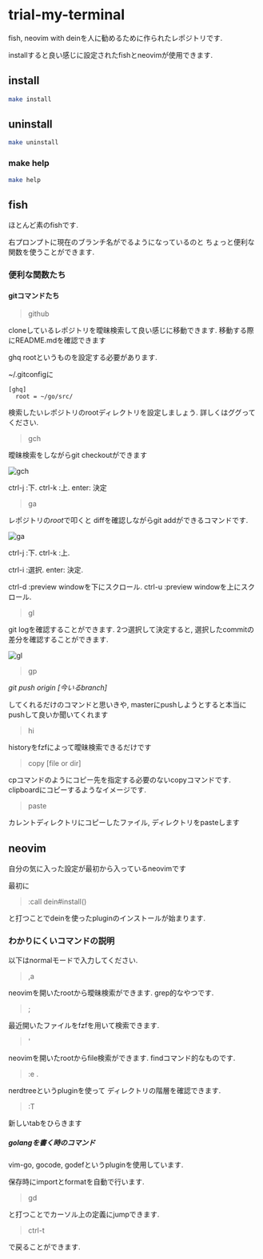 # trial-my-terminal

fish, neovim with deinを人に勧めるために作られたレポジトリです.

installすると良い感じに設定されたfishとneovimが使用できます.

## install

```sh
make install
```

## uninstall

```sh
make uninstall
```

### make help

```sh
make help
```

## fish

ほとんど素のfishです.

右プロンプトに現在のブランチ名がでるようになっているのと
ちょっと便利な関数を使うことができます.

### 便利な関数たち

#### gitコマンドたち

> github

cloneしているレポジトリを曖昧検索して良い感じに移動できます.
移動する際にREADME.mdを確認できます

ghq rootというものを設定する必要があります.

~/.gitconfigに
```
[ghq]
  root = ~/go/src/
```

検索したいレポジトリのrootディレクトリを設定しましょう.
詳しくはググってください.

> gch

曖昧検索をしながらgit checkoutができます

![gch](https://user-images.githubusercontent.com/12538942/45256223-6beb0780-b3ce-11e8-9cb6-cd95ae0522e5.gif)

ctrl-j :下.
ctrl-k :上.
enter: 決定

> ga

レポジトリの*root*で叩くと
diffを確認しながらgit addができるコマンドです.

![ga](https://user-images.githubusercontent.com/12538942/45256274-588c6c00-b3cf-11e8-844e-35ca86969317.gif)

ctrl-j :下.
ctrl-k :上.

ctrl-i :選択.
enter: 決定.

ctrl-d :preview windowを下にスクロール.
ctrl-u :preview windowを上にスクロール.

> gl

git logを確認することができます.
2つ選択して決定すると,
選択したcommitの差分を確認することができます.

![gl](https://user-images.githubusercontent.com/12538942/45256345-1ca5d680-b3d0-11e8-83be-2f76160903a2.gif)

> gp

*git push origin [今いるbranch]*

してくれるだけのコマンドと思いきや,
masterにpushしようとすると本当にpushして良いか聞いてくれます

> hi

historyをfzfによって曖昧検索できるだけです


> copy [file or dir]

cpコマンドのようにコピー先を指定する必要のないcopyコマンドです.
clipboardにコピーするようなイメージです.

> paste

カレントディレクトリにコピーしたファイル, ディレクトリをpasteします

## neovim

自分の気に入った設定が最初から入っているneovimです

最初に

> :call dein#install()

と打つことでdeinを使ったpluginのインストールが始まります.

### わかりにくいコマンドの説明

以下はnormalモードで入力してください.


> ,a

neovimを開いたrootから曖昧検索ができます.
grep的なやつです.

> ;

最近開いたファイルをfzfを用いて検索できます.

> '

neovimを開いたrootからfile検索ができます.
findコマンド的なものです.

> :e .

nerdtreeというpluginを使って
ディレクトリの階層を確認できます.

> :T

新しいtabをひらきます

##### golangを書く時のコマンド

vim-go, gocode, godefというpluginを使用しています.

保存時にimportとformatを自動で行います.

> gd

と打つことでカーソル上の定義にjumpできます.

> ctrl-t

で戻ることができます.
